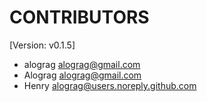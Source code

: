 # CONTRIBUTORS

[Version: v0.1.5]

- alograg <alograg@gmail.com>
- Alograg <alograg@gmail.com>
- Henry <alograg@users.noreply.github.com>
